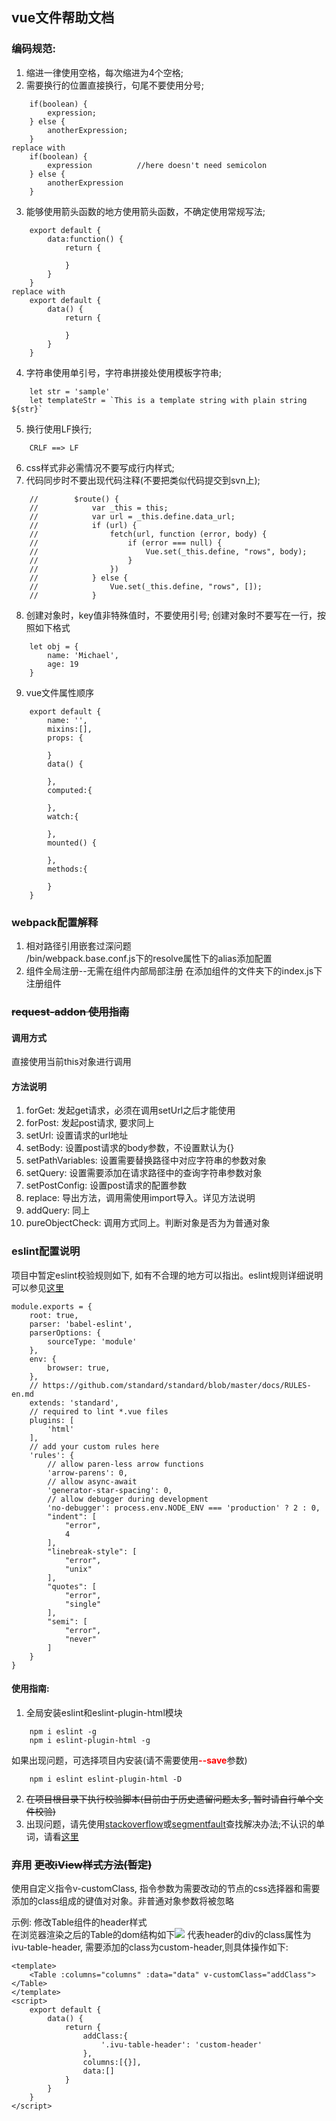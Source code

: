 ## vue文件帮助文档

### 编码规范:  
1. 缩进一律使用空格，每次缩进为4个空格;  
2. 需要换行的位置直接换行，句尾不要使用分号;  
```
    if(boolean) {
        expression;
    } else {
        anotherExpression;
    }
replace with
    if(boolean) {
        expression          //here doesn't need semicolon
    } else {
        anotherExpression
    }
```
3. 能够使用箭头函数的地方使用箭头函数，不确定使用常规写法; 
```
    export default {
        data:function() {
            return {

            }
        }
    } 
replace with 
    export default {
        data() {
            return {

            }
        }
    }
``` 
4. 字符串使用单引号，字符串拼接处使用模板字符串;     
```
    let str = 'sample'
    let templateStr = `This is a template string with plain string ${str}`
```
5. 换行使用LF换行;  
```
    CRLF ==> LF
```
6. css样式非必需情况不要写成行内样式;  
7. 代码同步时不要出现代码注释(不要把类似代码提交到svn上);  
```
    //        $route() {
    //            var _this = this;
    //            var url = _this.define.data_url;
    //            if (url) {
    //                fetch(url, function (error, body) {
    //                    if (error === null) {
    //                        Vue.set(_this.define, "rows", body);
    //                    }
    //                })
    //            } else {
    //                Vue.set(_this.define, "rows", []);
    //            }
```
8. 创建对象时，key值非特殊值时，不要使用引号; 创建对象时不要写在一行，按照如下格式
```
    let obj = {
        name: 'Michael',
        age: 19
    }
```
9. vue文件属性顺序
```
    export default {
        name: '',
        mixins:[],
        props: {
            
        }
        data() {

        },
        computed:{

        },
        watch:{

        },
        mounted() {

        },
        methods:{

        }
    }
```

### webpack配置解释 
1. 相对路径引用嵌套过深问题  
    /bin/webpack.base.conf.js下的resolve属性下的alias添加配置
2. 组件全局注册--无需在组件内部局部注册
    在添加组件的文件夹下的index.js下注册组件


### <del>request-addon 使用指南</del>

#### 调用方式 
直接使用当前this对象进行调用
#### 方法说明
1. forGet: 发起get请求，必须在调用setUrl之后才能使用
2. forPost: 发起post请求, 要求同上
3. setUrl: 设置请求的url地址
4. setBody: 设置post请求的body参数，不设置默认为{}
5. setPathVariables: 设置需要替换路径中对应字符串的参数对象
6. setQuery: 设置需要添加在请求路径中的查询字符串参数对象
7. setPostConfig: 设置post请求的配置参数
8. replace: 导出方法，调用需使用import导入。详见方法说明
9. addQuery: 同上
10. pureObjectCheck: 调用方式同上。判断对象是否为为普通对象

### eslint配置说明

项目中暂定eslint校验规则如下, 如有不合理的地方可以指出。eslint规则详细说明可以参见[这里](http://eslint.cn/docs/user-guide/configuring)
```
module.exports = {
    root: true,
    parser: 'babel-eslint',
    parserOptions: {
        sourceType: 'module'
    },
    env: {
        browser: true,
    },
    // https://github.com/standard/standard/blob/master/docs/RULES-en.md
    extends: 'standard',
    // required to lint *.vue files
    plugins: [
        'html'
    ],
    // add your custom rules here
    'rules': {
        // allow paren-less arrow functions
        'arrow-parens': 0,
        // allow async-await
        'generator-star-spacing': 0,
        // allow debugger during development
        'no-debugger': process.env.NODE_ENV === 'production' ? 2 : 0,
        "indent": [
            "error",
            4
        ],
        "linebreak-style": [
            "error",
            "unix"
        ],
        "quotes": [
            "error",
            "single"
        ],
        "semi": [
            "error",
            "never"
        ]
    }
}
```
#### 使用指南:  
1.  全局安装eslint和eslint-plugin-html模块
```
    npm i eslint -g
    npm i eslint-plugin-html -g
```
如果出现问题，可选择项目内安装(请不需要使用<b style="color: red;">--save</b>参数)
```
    npm i eslint eslint-plugin-html -D
```
2.  <del>在项目根目录下执行校验脚本(目前由于历史遗留问题太多, 暂时请自行单个文件校验)</del>
3.  出现问题，请先使用[stackoverflow](https://stackoverflow.com)或[segmentfault](https://segmentfault.com/)查找解决办法;不认识的单词，请看[这里](https://www.youdao.com/)


### 弃用 <del>更改iView样式方法(暂定)</del>

使用自定义指令v-customClass, 指令参数为需要改动的节点的css选择器和需要添加的class组成的键值对对象。非普通对象参数将被忽略  

示例: 修改Table组件的header样式  
在浏览器渲染之后的Table的dom结构如下![](./help/pic/table.jpg)
代表header的div的class属性为ivu-table-header, 需要添加的class为custom-header,则具体操作如下:
```
<template>
    <Table :columns="columns" :data="data" v-customClass="addClass"></Table>
</template>
<script>
    export default {
        data() {
            return {
                addClass:{
                    '.ivu-table-header': 'custom-header'
                },
                columns:[{}],
                data:[]
            }
        }
    }
</script>
    
```
    
